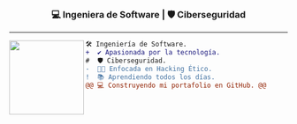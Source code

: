 <!-- Decoración -->
<!--
<img align="left" src="https://user-images.githubusercontent.com/65187002/144930161-2f783401-8d27-4fdf-a2f7-cc0ba32f1f1f.gif" width="21%" >
<img align="right" src="https://user-images.githubusercontent.com/65187002/144930161-2f783401-8d27-4fdf-a2f7-cc0ba32f1f1f.gif" width="21%" >
-->

<!-- Bienvenida -->
<h3 align="center">💻 Ingeniera de Software | 🛡️ Ciberseguridad </h3>

---

<!-- Imagen de perfil animada -->
<img align="left" height="135" src="https://media3.giphy.com/media/v1.Y2lkPTc5MGI3NjExa2wyMWthMDV2cG4weGwwOGRneHA4NTQ1aG8wcW83dXZnMXQ1andzOSZlcD12MV9pbnRlcm5hbF9naWZfYnlfaWQmY3Q9Zw/QDjpIL6oNCVZ4qzGs7/giphy.webp"/>

```diff
🛠️ Ingeniería de Software.
+  ✔️ Apasionada por la tecnología.
#  🛡️ Ciberseguridad.
-  👩‍💻 Enfocada en Hacking Ético.
!  📚 Aprendiendo todos los días.
@@ 💻 Construyendo mi portafolio en GitHub. @@

